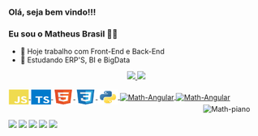 ### Olá, seja bem vindo!!! 
### Eu sou o Matheus Brasil 👋👋

- 🔭 Hoje trabalho com Front-End e Back-End
- 🌱 Estudando ERP'S, BI e BigData 

<div align="center">
  <a href="https://github.com/math4ez">
  <img height="180em" src="https://github-readme-stats.vercel.app/api?username=Math4Ez&show_icons=true&theme=dracula&include_all_commits=true&count_private=true&hide=stars"/>
  <img height="180em" src="https://github-readme-stats.vercel.app/api/top-langs/?username=Math4Ez&layout=compact&langs_count=16&theme=dracula"/>
</div>
<div style="display: inline_block"><br>
  <img align="center" alt="Math-Js" height="30" width="40" src="https://raw.githubusercontent.com/devicons/devicon/master/icons/javascript/javascript-plain.svg">
  <img align="center" alt="Math-Ts" height="30" width="40" src="https://raw.githubusercontent.com/devicons/devicon/master/icons/typescript/typescript-plain.svg">
  <img align="center" alt="Math-HTML" height="30" width="40" src="https://raw.githubusercontent.com/devicons/devicon/master/icons/html5/html5-original.svg">
  <img align="center" alt="Math-CSS" height="30" width="40" src="https://raw.githubusercontent.com/devicons/devicon/master/icons/css3/css3-original.svg">
  <img align="center" alt="Math-Python" height="30" width="40" src="https://raw.githubusercontent.com/devicons/devicon/master/icons/python/python-original.svg">
  <img align="center" alt="Math-Angular" height="30" width="40" src="https://cdn.jsdelivr.net/gh/devicons/devicon@latest/icons/angular/angular-original.svg" />
  <img align="center" alt="Math-Angular" height="30" width="40" src="https://cdn.jsdelivr.net/gh/devicons/devicon@latest/icons/php/php-original.svg" />
                 
  <img align="right" alt="Math-piano" height="120" width="120" src="https://cdn.discordapp.com/attachments/1327764439662985386/1353163444836106290/3dgifmaker78384.gif?ex=67e0a729&is=67df55a9&hm=5fe7993bf3eb691d0c2bda0424f867e1f56bf9bea3a932576e31c58620dce49a&">
</div>
  
    
  ##
 
<div> 
  <a href="https://www.instagram.com/math_br2/" target="_blank"><img src="https://img.shields.io/badge/-Instagram-%23E4405F?style=for-the-badge&logo=instagram&logoColor=white" target="_blank"></a>
 	<a href="https://discord.gg/6wGbTpRf" target="_blank"><img src="https://img.shields.io/badge/Discord-7289DA?style=for-the-badge&logo=discord&logoColor=white" target="_blank"></a> 
  <a href="mailto:contatormatheuslavrabrasil@gmail.com"><img src="https://img.shields.io/badge/Gmail-D14836?style=for-the-badge&logo=gmail&logoColor=white"></a>
  <a href="www.linkedin.com/in/matheus-brasil-8a0528203" target="_blank"><img src="https://img.shields.io/badge/-LinkedIn-%230077B5?style=for-the-badge&logo=linkedin&logoColor=white" target="_blank"></a> 
  <a href="https://steamcommunity.com/profiles/76561198125438633/"><img src="https://img.shields.io/badge/Steam-000000?style=for-the-badge&logo=steam&logoColor=white"></a> 
  
</div>

